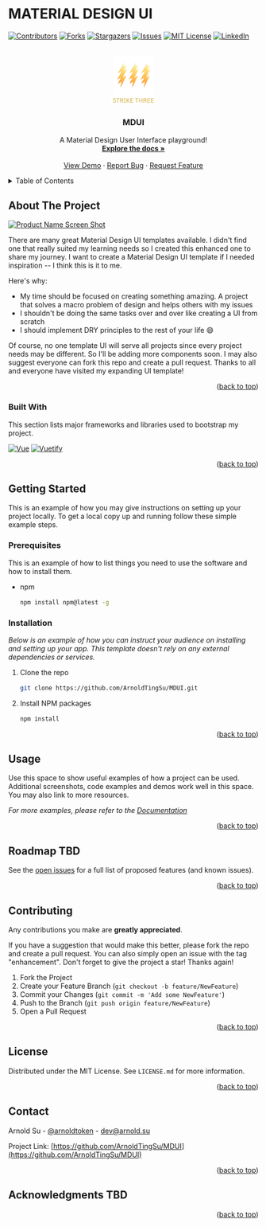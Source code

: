 # MATERIAL DESIGN UI

<!-- Improved compatibility of back to top link: See: https://github.com/arnoldtingsu/MDUI/ -->

<a name="readme-top"></a>

<!--
*** Thanks for checking out the MDUI. If you have a suggestion
*** that would make this better, please fork the repo and create a pull request
*** or simply open an issue with the tag "enhancement".
*** Don't forget to give the project a star!
*** Thanks again! Now go create something AMAZING! :D
-->

<!-- PROJECT SHIELDS -->
<!--
*** I'm using markdown "reference style" links for readability.
*** Reference links are enclosed in brackets [ ] instead of parentheses ( ).
*** See the bottom of this document for the declaration of the reference variables
*** for contributors-url, forks-url, etc. This is an optional, concise syntax you may use.
*** https://www.markdownguide.org/basic-syntax/#reference-style-links
-->

[![Contributors][contributors-shield]][contributors-url]
[![Forks][forks-shield]][forks-url]
[![Stargazers][stars-shield]][stars-url]
[![Issues][issues-shield]][issues-url]
[![MIT License][license-shield]][license-url]
[![LinkedIn][linkedin-shield]][linkedin-url]

<!-- PROJECT LOGO -->
<br />
<div align="center">
  <a href="https://github.com/arnoldtingsu/MDUI">
    <div>
    <img src="vuetify-dashboard\imges\logo.png" alt="Logo" width="80" height="80">
    </div>
    <img src="vuetify-dashboard/imges/s3typeface.png" alt="Strike Three" width="90" >
  </a>

  <h3 align="center">MDUI</h3>

  <p align="center">
    A Material Design User Interface playground!
    <br />
    <a href="https://github.com/arnoldtingsu/MDUI"><strong>Explore the docs »</strong></a>
    <br />
    <br />
    <a href="https://github.com/arnoldtingsu/MDUI">View Demo</a>
    ·
    <a href="https://github.com/arnoldtingsu/MDUI/issues">Report Bug</a>
    ·
    <a href="https://github.com/arnoldtingsu/MDUI/issues">Request Feature</a>
  </p>
</div>

<!-- TABLE OF CONTENTS -->
<details>
  <summary>Table of Contents</summary>
  <ol>
    <li>
      <a href="#about-the-project">About The Project</a>
      <ul>
        <li><a href="#built-with">Built With</a></li>
      </ul>
    </li>
    <li>
      <a href="#getting-started">Getting Started</a>
      <ul>
        <li><a href="#prerequisites">Prerequisites</a></li>
        <li><a href="#installation">Installation</a></li>
      </ul>
    </li>
    <li><a href="#usage">Usage</a></li>
    <li><a href="#roadmap">Roadmap</a></li>
    <li><a href="#contributing">Contributing</a></li>
    <li><a href="#license">License</a></li>
    <li><a href="#contact">Contact</a></li>
    <li><a href="#acknowledgments">Acknowledgments</a></li>
  </ol>
</details>

<!-- ABOUT THE PROJECT -->

## About The Project

[![Product Name Screen Shot][product-screenshot]](https://example.com)

There are many great Material Design UI templates available. I didn't find one that really suited my learning needs so I created this enhanced one to share my journey. I want to create a Material Design UI template if I needed inspiration -- I think this is it to me.

Here's why:

- My time should be focused on creating something amazing. A project that solves a macro problem of design and helps others with my issues
- I shouldn't be doing the same tasks over and over like creating a UI from scratch
- I should implement DRY principles to the rest of your life :smile:

Of course, no one template UI will serve all projects since every project needs may be different. So I'll be adding more components soon. I may also suggest everyone can fork this repo and create a pull request. Thanks to all and everyone have visited my expanding UI template!

<p align="right">(<a href="#readme-top">back to top</a>)</p>

### Built With

This section lists major frameworks and libraries used to bootstrap my project.

[![Vue][Vue.js]][Vue-url]
[![Vuetify][Vuetify]][Vue-url]

<p align="right">(<a href="#readme-top">back to top</a>)</p>

<!-- GETTING STARTED -->

## Getting Started

This is an example of how you may give instructions on setting up your project locally.
To get a local copy up and running follow these simple example steps.

### Prerequisites

This is an example of how to list things you need to use the software and how to install them.

- npm
  ```sh
  npm install npm@latest -g
  ```

### Installation

_Below is an example of how you can instruct your audience on installing and setting up your app. This template doesn't rely on any external dependencies or services._

1. Clone the repo
   ```sh
   git clone https://github.com/ArnoldTingSu/MDUI.git
   ```
2. Install NPM packages
   ```sh
   npm install
   ```

<p align="right">(<a href="#readme-top">back to top</a>)</p>

<!-- USAGE EXAMPLES -->

## Usage

Use this space to show useful examples of how a project can be used. Additional screenshots, code examples and demos work well in this space. You may also link to more resources.

_For more examples, please refer to the [Documentation](https://example.com)_

<p align="right">(<a href="#readme-top">back to top</a>)</p>

<!-- ROADMAP -->

## Roadmap TBD

<!-- - [x] Add Changelog
- [x] Add back to top links
- [ ] Add Additional Templates w/ Examples
- [ ] Add "components" document to easily copy & paste sections of the readme
- [ ] Multi-language Support
  - [ ] Chinese
  - [ ] Spanish -->

See the [open issues](https://github.com/arnoldtingsu/MDUI/issues) for a full list of proposed features (and known issues).

<p align="right">(<a href="#readme-top">back to top</a>)</p>

<!-- CONTRIBUTING -->

## Contributing

Any contributions you make are **greatly appreciated**.

If you have a suggestion that would make this better, please fork the repo and create a pull request. You can also simply open an issue with the tag "enhancement".
Don't forget to give the project a star! Thanks again!

1. Fork the Project
2. Create your Feature Branch (`git checkout -b feature/NewFeature`)
3. Commit your Changes (`git commit -m 'Add some NewFeature'`)
4. Push to the Branch (`git push origin feature/NewFeature`)
5. Open a Pull Request

<p align="right">(<a href="#readme-top">back to top</a>)</p>

<!-- LICENSE -->

## License

Distributed under the MIT License. See `LICENSE.md` for more information.

<p align="right">(<a href="#readme-top">back to top</a>)</p>

<!-- CONTACT -->

## Contact

Arnold Su - [@arnoldtoken](https://twitter.com/arnoldtoken) - dev@arnold.su

Project Link: [https://github.com/ArnoldTingSu/MDUI](https://github.com/ArnoldTingSu/MDUI)

<p align="right">(<a href="#readme-top">back to top</a>)</p>

<!-- ACKNOWLEDGMENTS -->

## Acknowledgments TBD

<p align="right">(<a href="#readme-top">back to top</a>)</p>

<!-- MARKDOWN LINKS & IMAGES -->
<!-- https://www.markdownguide.org/basic-syntax/#reference-style-links -->

[contributors-shield]: https://img.shields.io/github/contributors/arnoldtingsu/MDUI.svg?style=for-the-badge
[contributors-url]: https://github.com/arnoldtingsu/MDUI/graphs/contributors
[forks-shield]: https://img.shields.io/github/forks/arnoldtingsu/MDUI.svg?style=for-the-badge
[forks-url]: https://github.com/arnoldtingsu/MDUI/network/members
[stars-shield]: https://img.shields.io/github/stars/arnoldtingsu/MDUI.svg?style=for-the-badge
[stars-url]: https://github.com/arnoldtingsu/MDUI/stargazers
[issues-shield]: https://img.shields.io/github/issues/arnoldtingsu/MDUI.svg?style=for-the-badge
[issues-url]: https://github.com/arnoldtingsu/MDUI/issues
[license-shield]: https://img.shields.io/github/license/arnoldtingsu/MDUI.svg?style=for-the-badge
[license-url]: https://github.com/arnoldtingsu/MDUI/blob/master/LICENSE
[linkedin-shield]: https://img.shields.io/badge/-LinkedIn-black.svg?style=for-the-badge&logo=linkedin&colorB=555
[linkedin-url]: https://linkedin.com/in/arnoldsu
[product-screenshot]: images/screenshot.png
[Next.js]: https://img.shields.io/badge/next.js-000000?style=for-the-badge&logo=nextdotjs&logoColor=white
[Next-url]: https://nextjs.org/
[React.js]: https://img.shields.io/badge/React-20232A?style=for-the-badge&logo=react&logoColor=61DAFB
[React-url]: https://reactjs.org/
[Vue.js]: https://www.vectorlogo.zone/logos/vuejs/vuejs-ar21.png
[Vue-url]: https://vuejs.org/
[Angular.io]: https://img.shields.io/badge/Angular-DD0031?style=for-the-badge&logo=angular&logoColor=white
[Angular-url]: https://angular.io/
[Svelte.dev]: https://img.shields.io/badge/Svelte-4A4A55?style=for-the-badge&logo=svelte&logoColor=FF3E00
[Svelte-url]: https://svelte.dev/
[Laravel.com]: https://img.shields.io/badge/Laravel-FF2D20?style=for-the-badge&logo=laravel&logoColor=white
[Laravel-url]: https://laravel.com
[Bootstrap.com]: https://img.shields.io/badge/Bootstrap-563D7C?style=for-the-badge&logo=bootstrap&logoColor=white
[Bootstrap-url]: https://getbootstrap.com
[JQuery.com]: https://img.shields.io/badge/jQuery-0769AD?style=for-the-badge&logo=jquery&logoColor=white
[JQuery-url]: https://jquery.com
[Vuetify]: https://cdn.vuetifyjs.com/docs/images/brand-kit/v-text-logo-light.svg
[Vuetify-url]: https://vuetifyjs.com/
